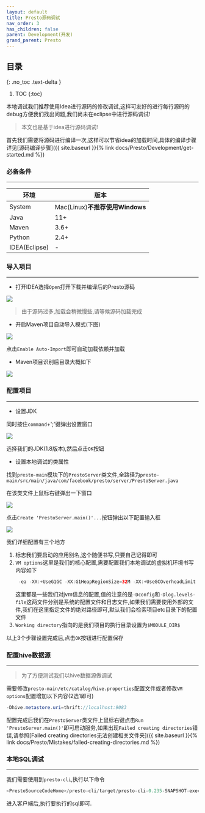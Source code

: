 ```yaml
---
layout: default
title: Presto源码调试
nav_order: 3
has_children: false
parent: Development(开发)
grand_parent: Presto
---
```


## 目录
{: .no_toc .text-delta }

1. TOC
{:toc}

本地调试我们推荐使用Idea进行源码的修改调试,这样可友好的进行每行源码的debug方便我们找出问题,我们尚未在eclipse中进行源码调试!

> 本文也是基于idea进行源码调试!

首先我们需要将源码进行编译一次,这样可以节省idea的加载时间,具体的编译步骤详见[源码编译步骤]({{ site.baseurl }}{% link docs/Presto/Development/get-started.md %})

### 必备条件

---

|环境|版本|
|---|---|
|System|Mac(Linux)**不推荐使用Windows**|
|Java|11+|
|Maven|3.6+|
|Python|2.4+|
|IDEA(Eclipse)|-|

### 导入项目

---

- 打开IDEA选择`Open`打开下载并编译后的Presto源码

![](/assets/images/Presto/Development/debug-on-local/open.png)

> 由于源码过多,加载会稍微慢些,请等候源码加载完成

- 开启Maven项目自动导入模式(下图)

![](/assets/images/Presto/Development/debug-on-local/auto-import.png)

点击`Enable Auto-Import`即可自动加载依赖并加载

- Maven项目识别后目录大概如下

![](/assets/images/Presto/Development/debug-on-local/toc.png)

### 配置项目

---

- 设置JDK

同时按住`command`+';'键弹出设置窗口

![](/assets/images/Presto/Development/debug-on-local/jdk.png)

选择我们的JDK(1.8版本),然后点击`OK`按钮

- 设置本地调试的类属性

找到`presto-main`模块下的`PrestoServer`类文件,全路径为`presto-main/src/main/java/com/facebook/presto/server/PrestoServer.java`

在该类文件上鼠标右键弹出一下窗口

![](/assets/images/Presto/Development/debug-on-local/configuration.png)

点击`Create 'PrestoServer.main()'...`按钮弹出以下配置输入框

![](/assets/images/Presto/Development/debug-on-local/configuration_done.png)

我们详细配置有三个地方

1. 标志我们要启动的应用别名,这个随便书写,只要自己记得即可
2. `VM options`这里是我们的核心配置,需要配置我们本地调试的虚拟机环境书写内容如下
    ```java
     -ea -XX:+UseG1GC -XX:G1HeapRegionSize=32M -XX:+UseGCOverheadLimit -XX:+ExplicitGCInvokesConcurrent -Xmx2G -Dconfig=etc/config.properties -Dlog.levels-file=etc/log.properties -Djdk.attach.allowAttachSelf=true
    ```
    这里都是一些我们对jvm信息的配置,值的注意的是`-Dconfig`和`-Dlog.levels-file`这两文件分别是系统的配置文件和日志文件,如果我们需要使用外部的文件,我们在这里指定文件的绝对路径即可,默认我们会检索项目etc目录下的配置文件
3. `Working directory`指向的是我们项目的执行目录设置为`$MODULE_DIR$`

以上3个步骤设置完成后,点击`OK`按钮进行配置保存

### 配置hive数据源

---

> 为了方便测试我们以hive数据源做调试

需要修改`presto-main/etc/catalog/hive.properties`配置文件或者修改`VM options`配置增加以下内容(2选1即可)

```java
-Dhive.metastore.uri=thrift://localhost:9083
```

配置完成后我们在`PrestoServer`类文件上鼠标右键点击`Run 'PrestoServer.main()'`即可启动服务,如果出现`Failed creating directories`错误,请参照[Failed creating directories无法创建相关文件夹]({{ site.baseurl }}{% link docs/Presto/Mistakes/failed-creating-directories.md %})

### 本地SQL调试

---

我们需要使用到`presto-cli`,执行以下命令

```java
<PrestoSourceCodeHome>/presto-cli/target/presto-cli-0.235-SNAPSHOT-executable.jar
```

进入客户端后,执行要执行的sql即可.